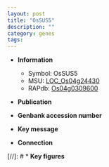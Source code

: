 ```yaml
---
layout: post
title: "OsSUS5"
description: ""
category: genes
tags: 
---
```


* **Information**  
    + Symbol: OsSUS5  
    + MSU: [LOC_Os04g24430](http://rice.uga.edu/cgi-bin/ORF_infopage.cgi?orf=LOC_Os04g24430)  
    + RAPdb: [Os04g0309600](http://rapdb.dna.affrc.go.jp/viewer/gbrowse_details/irgsp1?name=Os04g0309600)  

* **Publication**  

* **Genbank accession number**  

* **Key message**  

* **Connection**  

[//]: # * **Key figures**  


